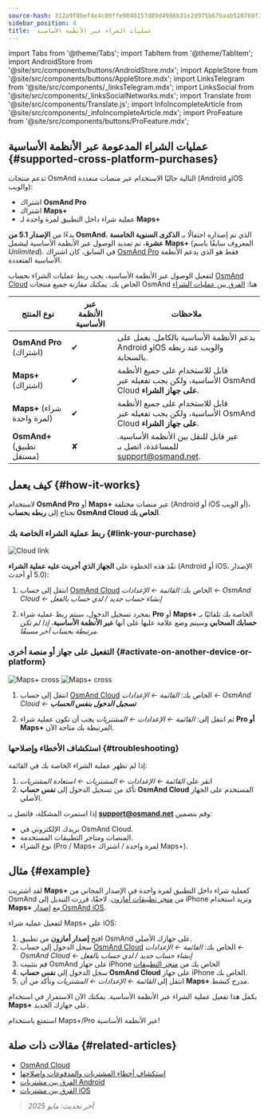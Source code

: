 ```yaml
---
source-hash: 312a9f0bef4e4c80ffe9040157d89d4986b31e2d975b67baab520769f30facdb
sidebar_position: 4
title:  عمليات الشراء عبر الأنظمة الأساسية
---
```

import Tabs from '@theme/Tabs';
import TabItem from '@theme/TabItem';
import AndroidStore from '@site/src/components/buttons/AndroidStore.mdx';
import AppleStore from '@site/src/components/buttons/AppleStore.mdx';
import LinksTelegram from '@site/src/components/_linksTelegram.mdx';
import LinksSocial from '@site/src/components/_linksSocialNetworks.mdx';
import Translate from '@site/src/components/Translate.js';
import InfoIncompleteArticle from '@site/src/components/_infoIncompleteArticle.mdx';
import ProFeature from '@site/src/components/buttons/ProFeature.mdx';



## عمليات الشراء المدعومة عبر الأنظمة الأساسية {#supported-cross-platform-purchases}

تدعم منتجات OsmAnd التالية حاليًا الاستخدام عبر منصات متعددة (Android وiOS والويب):

- اشتراك **OsmAnd Pro**
- اشتراك **Maps+**
- عملية شراء داخل التطبيق لمرة واحدة لـ **Maps+**

بدءًا من **الإصدار 5.1 من OsmAnd**، الذي تم إصداره احتفالًا بـ **الذكرى السنوية الخامسة عشرة**، تم تمديد الوصول عبر الأنظمة الأساسية ليشمل **Maps+** (المعروف سابقًا باسم *Unlimited*). في السابق، كان اشتراك [OsmAnd Pro](../personal/osmand-cloud.md#cross-platform) فقط هو الذي يدعم الأنظمة الأساسية المتعددة.

لتفعيل الوصول عبر الأنظمة الأساسية، يجب ربط عمليات الشراء بحساب [OsmAnd Cloud](../personal/osmand-cloud.md#login) الخاص بك.
يمكنك مقارنة جميع منتجات OsmAnd هنا: [الفرق بين عمليات الشراء](https://osmand.net/docs/user/purchases/android/#difference-between-purchases)

| **نوع المنتج** | **عبر الأنظمة الأساسية** | **ملاحظات** |
|---|---|---|
| **OsmAnd Pro** (اشتراك) | ✔ | يدعم الأنظمة الأساسية بالكامل. يعمل على Android وiOS والويب عند ربطه بالسحابة. |
| **Maps+** (اشتراك) | ✔ | قابل للاستخدام على جميع الأنظمة الأساسية، ولكن يجب تفعيله عبر OsmAnd Cloud **على جهاز الشراء**. |
| **Maps+** (شراء لمرة واحدة) | ✔ | قابل للاستخدام على جميع الأنظمة الأساسية، ولكن يجب تفعيله عبر OsmAnd Cloud **على جهاز الشراء**. |
| **OsmAnd+** (تطبيق مستقل) | ✘ | غير قابل للنقل بين الأنظمة الأساسية. للمساعدة، اتصل بـ support@osmand.net. |


## كيف يعمل {#how-it-works}

لاستخدام **OsmAnd Pro** أو **Maps+** عبر منصات مختلفة (Android أو iOS أو الويب)، تحتاج إلى **ربطه بحساب OsmAnd Cloud الخاص بك**.

### ربط عملية الشراء الخاصة بك {#link-your-purchase}

![Cloud link](@site/static/img/purchases/cloud_activation.png)

نفّذ هذه الخطوة على **الجهاز الذي أجريت عليه عملية الشراء** (Android أو iOS، الإصدار 5.0 أو أحدث):

1. انتقل إلى حساب [OsmAnd Cloud](../personal/osmand-cloud.md#login) الخاص بك:
   _القائمة ← الإعدادات ← OsmAnd Cloud ← إنشاء حساب جديد / لدي حساب بالفعل_

2. بمجرد تسجيل الدخول، سيتم ربط عملية شراء **Pro** أو **Maps+** الخاصة بك تلقائيًا بـ **حسابك السحابي** وسيتم وضع علامة عليها على أنها **عبر الأنظمة الأساسية**، *إذا لم تكن مرتبطة بحساب آخر مسبقًا.*



### التفعيل على جهاز أو منصة أخرى {#activate-on-another-device-or-platform}

![Maps+ cross](@site/static/img/purchases/cross_purchase.png)
![Maps+ cross](@site/static/img/purchases/cross_purchase_1.png)

1. انتقل إلى حساب [OsmAnd Cloud](../personal/osmand-cloud.md#login) الخاص بك:
   *القائمة ← الإعدادات ← OsmAnd Cloud ←* ***تسجيل الدخول بنفس الحساب***

2. ثم انتقل إلى:
   *القائمة ← الإعدادات ← المشتريات*
   يجب أن تكون عملية شراء **Pro أو Maps+** المرتبطة بك متاحة الآن.


### استكشاف الأخطاء وإصلاحها {#troubleshooting}

إذا لم تظهر عملية الشراء الخاصة بك في القائمة:

1. انقر على *القائمة ← الإعدادات ← المشتريات ← استعادة المشتريات*
2. تأكد من تسجيل الدخول إلى **نفس حساب OsmAnd Cloud** المستخدم على الجهاز الأصلي.

إذا استمرت المشكلة، فاتصل بـ **support@osmand.net** وقم بتضمين:

- بريدك الإلكتروني في OsmAnd Cloud.
- المنصات ومتاجر التطبيقات المستخدمة.
- نوع الشراء (Pro / Maps+ لمرة واحدة / اشتراك Maps+).


## مثال {#example}

لقد اشتريت **Maps+** كعملية شراء داخل التطبيق لمرة واحدة في الإصدار المجاني من OsmAnd من [متجر تطبيقات أمازون](https://www.amazon.com/OsmAnd-Maps-Navigation/dp/B00D0SA8I8).
لاحقًا، قررت التبديل إلى iPhone وتريد استخدام **Maps+** مع [إصدار OsmAnd iOS](https://apps.apple.com/app/osmand-maps-travel-navigate/id934850257).

لتفعيل عملية شراء Maps+ على iOS:

1. افتح **إصدار أمازون** من تطبيق OsmAnd على جهازك الأصلي.
2. سجل الدخول إلى حساب [OsmAnd Cloud](../personal/osmand-cloud.md#login) الخاص بك:
   *القائمة ← الإعدادات ← OsmAnd Cloud ← إنشاء حساب جديد / لدي حساب بالفعل*
3. قم بتثبيت OsmAnd على جهاز iPhone الخاص بك من [متجر التطبيقات](https://apps.apple.com/app/osmand-maps-travel-navigate/id934850257)
4. سجل الدخول إلى **نفس حساب OsmAnd Cloud** على جهاز iPhone الخاص بك.
5. انتقل إلى *القائمة ← الإعدادات ← المشتريات* وتأكد من أن **Maps+** مدرج كنشط.

يكمل هذا تفعيل عملية الشراء عبر الأنظمة الأساسية. يمكنك الآن الاستمرار في استخدام **Maps+** على جهازك الجديد.

استمتع باستخدام Maps+/Pro عبر الأنظمة الأساسية!


## مقالات ذات صلة {#related-articles}

- [OsmAnd Cloud](../personal/osmand-cloud.md)
- [استكشاف أخطاء المشتريات والمدفوعات وإصلاحها](../troubleshooting/purchases_payments.md)
- [الفرق بين مشتريات Android](./android.md#difference-between-purchases-android)
- [الفرق بين مشتريات iOS](./ios.md#difference-between-purchases-ios)

> *آخر تحديث: مايو 2025*